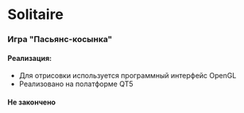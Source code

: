 # Solitaire
### Игра "Пасьянс-косынка"
#### Реализация:
- Для отрисовки используется программный интерфейс OpenGL
- Реализовано на полатформе QT5
#### Не закончено
